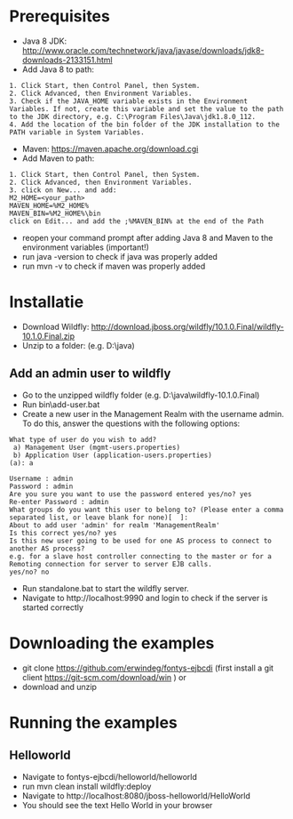 # Prerequisites
* Java 8 JDK: http://www.oracle.com/technetwork/java/javase/downloads/jdk8-downloads-2133151.html
* Add Java 8 to path:
```
1. Click Start, then Control Panel, then System.
2. Click Advanced, then Environment Variables.
3. Check if the JAVA_HOME variable exists in the Environment Variables. If not, create this variable and set the value to the path to the JDK directory, e.g. C:\Program Files\Java\jdk1.8.0_112.
4. Add the location of the bin folder of the JDK installation to the PATH variable in System Variables.
```
* Maven: https://maven.apache.org/download.cgi
* Add Maven to path:
```
1. Click Start, then Control Panel, then System.
2. Click Advanced, then Environment Variables.
3. click on New... and add:
M2_HOME=<your_path>
MAVEN_HOME=%M2_HOME%
MAVEN_BIN=%M2_HOME%\bin
click on Edit... and add the ;%MAVEN_BIN% at the end of the Path
```
* reopen your command prompt after adding Java 8 and Maven to the environment variables (important!)
* run java -version to check if java was properly added
* run mvn -v to check if maven was properly added

# Installatie
* Download Wildfly:  http://download.jboss.org/wildfly/10.1.0.Final/wildfly-10.1.0.Final.zip
* Unzip to a folder: (e.g. D:\java)

## Add an admin user to wildfly
* Go to the unzipped wildfly folder (e.g. D:\java\wildfly-10.1.0.Final)
* Run bin\add-user.bat
* Create a new user in the Management Realm with the username admin. To do this, answer the questions with the following options:
```
What type of user do you wish to add? 
 a) Management User (mgmt-users.properties) 
 b) Application User (application-users.properties)
(a): a

Username : admin
Password : admin
Are you sure you want to use the password entered yes/no? yes
Re-enter Password : admin
What groups do you want this user to belong to? (Please enter a comma separated list, or leave blank for none)[  ]: 
About to add user 'admin' for realm 'ManagementRealm'
Is this correct yes/no? yes
Is this new user going to be used for one AS process to connect to another AS process? 
e.g. for a slave host controller connecting to the master or for a Remoting connection for server to server EJB calls.
yes/no? no
```

* Run standalone.bat to start the wildfly server.
* Navigate to http://localhost:9990 and login to check if the server is started correctly

# Downloading the examples
* git clone https://github.com/erwindeg/fontys-ejbcdi (first install a git client https://git-scm.com/download/win ) or
* download and unzip

# Running the examples
## Helloworld
* Navigate to fontys-ejbcdi/helloworld/helloworld
* run mvn clean install wildfly:deploy
* Navigate to http://localhost:8080/jboss-helloworld/HelloWorld
* You should see the text Hello World in your browser
